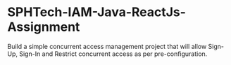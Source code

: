 # SPHTech-IAM-Java-ReactJs-Assignment
Build a simple concurrent access management project that will allow Sign-Up, Sign-In and Restrict concurrent access as per pre-configuration.
